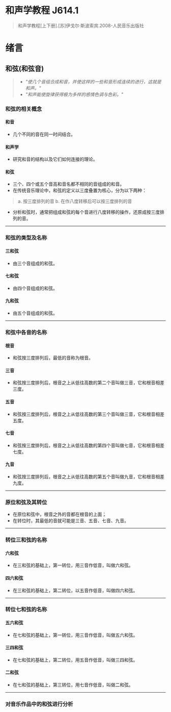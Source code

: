 # 和声学教程 J614.1

> 和声学教程[上下册].[苏]伊戈尔·斯波索宾.2008-人民音乐出版社

# 绪言
## 和弦(和弦音)

>- *"使几个音组合成和音，并使这样的一些和音形成连续的进行，这就是和声。"*
>- *"和声能使旋律获得极为多样的感情色调与色彩。"*

### 和弦的相关概念
#### 和音
- 几个不同的音在同一时间结合。
#### 和声学
- 研究和音的结构以及它们如何连接的理论。
#### 和弦
- 三个、四个或五个音高和音名都不相同的音组成的和音。
- 在传统音乐理论中，和弦的定义以三度叠置为核心，分为以下两种：

> a. 按三度排列的音
> b. 在作八度转移后可以按三度排列的音

- 分析和弦时，通常把组成和弦的每个音进行八度转移的操作，还原成按三度排列的音。
---
### 和弦的类型及名称
#### 三和弦
- 由三个音组成的和弦。
#### 七和弦
- 由四个音组成的和弦。
#### 九和弦
- 由五个音组成的和弦。
---
### 和弦中各音的名称
#### 根音
- 和弦按三度排列后，最低的音称为根音。
#### 三音
- 和弦按三度排列后，根音之上从低往高数的第二个音叫做三音，它和根音相差三度。
#### 五音
- 和弦按三度排列后，根音之上从低往高数的第三个音叫做三音，它和根音相差五度。
#### 七音
- 和弦按三度排列后，根音之上从低往高数的第四个音叫做七音，它和根音相差七度。
#### 九音
- 和弦按三度排列后，根音之上从低往高数的第五个音叫做九音，它和根音相差九度。
---
### 原位和弦及其转位

- 在原位和弦中，根音之外的音都在根音的上面；
- 在转位时，其最低的音就可能是三音、五音、七音、九音。
---
### 转位三和弦的名称
#### 六和弦
- 在三和弦的基础上，第一转位，用三音作低音，叫做六和弦。
#### 四六和弦
- 在三和弦的基础上，第二转位，以五音作低音，叫做四六和弦。
---
### 转位七和弦的名称
#### 五六和弦
- 在七和弦的基础上，第一转位，用三音作低音，叫做五六和弦。
#### 三四和弦
- 在七和弦的基础上，第二转位，用五音作低音，叫做三四和弦。
#### 二和弦
- 在七和弦的基础上，第三转位，用七音作低音，叫做二和弦。
---
### 对音乐作品中的和弦进行分析

